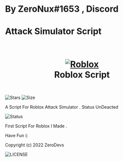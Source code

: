 # By ZeroNux#1653 , Discord
# Attack Simulator Script
<h1 align="center">
  <br>
  <a href="ot"https://github.com/ZerroDevs/robloxattack ><img src="https://cdn.discordapp.com/attachments/947280391839035392/947496403511427102/unknown.png" alt="Roblox"></a>
  <br>
  Roblox Script
  <br>
</h1>
<br/>

![Stars](https://img.shields.io/github/stars/ZerroDevs/robloxattacks)
![Size](https://img.shields.io/github/repo-size/ZerroDevs/robloxattacks)
<br/>

A Script For Roblox Attack Simulator . Status UnDeacted

![Status](https://img.shields.io/uptimerobot/status/m787390924-6f64fc62565b4747868bae71)

First Script For Roblox I Made . 

Have Fun (:

Copyright (c) 2022 ZeroDevs

![LICENSE](https://img.shields.io/github/license/ZerroDevs/robloxattacks)

